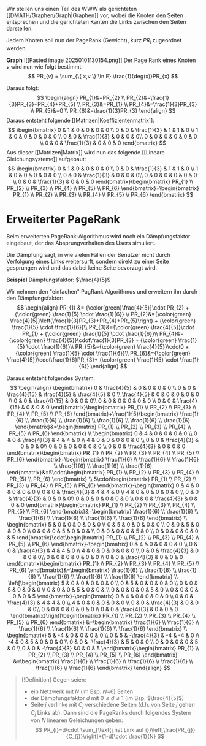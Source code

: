 Wir stellen uns einen Teil des WWW als gerichteten [[DMATH/Graphen/Graph|Graphen]] vor, wobei die Knoten den Seiten entsprechen und die gerichteten Kanten die Links zwischen den Seiten darstellen.

Jedem Knoten soll nun der PageRank (Gewicht), kurz $PR_{i}$ zugeordnet werden.

**Graph**
![[Pasted image 20250101130154.png]]
Der Page Rank eines Knoten $v$ wird nun wie folgt bestimmt:
$$
PR_{v} = \sum_{\{ x,v \} \in E} \frac{1}{deg(x)}PR_{x}
$$

Daraus folgt:
$$
\begin{align}
PR_{1}&=PR_{2} \\
PR_{2}&=\frac{1}{3}PR_{3}+PR_{4}+PR_{5} \\
PR_{3}&=PR_{1} \\
PR_{4}&=\frac{1}{3}PR_{3} \\
PR_{5}&=0 \\
PR_{6}&=\frac{1}{3}PR_{3}
\end{align}
$$
Daraus entsteht folgende [[Matrizen|Koeffizientenmatrix]]:
$$
\begin{bmatrix}
0 & 1 & 0 & 0 & 0 & 0 \\
0 & 0 & \frac{1}{3} & 1 & 1 & 0 \\
1 & 0 & 0 & 0 & 0 & 0  \\
0 & 0 & \frac{1}{3} & 0 & 0 & 0\\
0 & 0 & 0 & 0 & 0 & 0 \\
0 & 0 & \frac{1}{3} & 0 & 0 & 0
\end{bmatrix}
$$
Aus dieser [[Matrizen|Matrix]] wird nun das folgende [[Lineare Gleichungsysteme]] aufgebaut:
$$
\begin{bmatrix}
0 & 1 & 0 & 0 & 0 & 0 \\
0 & 0 & \frac{1}{3} & 1 & 1 & 0 \\
1 & 0 & 0 & 0 & 0 & 0  \\
0 & 0 & \frac{1}{3} & 0 & 0 & 0\\
0 & 0 & 0 & 0 & 0 & 0 \\
0 & 0 & \frac{1}{3} & 0 & 0 & 0
\end{bmatrix}\begin{bmatrix}
PR_{1} \\
PR_{2} \\
PR_{3} \\
PR_{4} \\
PR_{5} \\
PR_{6}
\end{bmatrix}=\begin{bmatrix}
PR_{1} \\
PR_{2} \\
PR_{3} \\
PR_{4} \\
PR_{5} \\
PR_{6}
\end{bmatrix}
$$
# Erweiterter PageRank
Beim erweiterten PageRank-Algorithmus wird noch ein Dämpfungsfaktor eingebaut, der das Absprungverhalten des Users simuliert.

Die Dämpfung sagt, in wie vielen Fällen der Benutzer nicht durch Verfolgung eines Links weitersurft, sondern direkt zu einer Seite gesprungen wird und das dabei keine Seite bevorzugt wird.

**Beispiel**
Dämpfungsfaktor: $\frac{4}{5}$

Wir nehmen den "einfachen" PagRank Algorithmus und erweitern ihn durch den Dämpfungsfaktor:
$$
\begin{align}
PR_{1} &= {\color{green}\frac{4}{5}}\cdot PR_{2} + {\color{green} \frac{1}{5} \cdot \frac{1}{6}} \\
PR_{2}&={\color{green} \frac{4}{5}}\left(\frac{1}{3}PR_{3}+PR_{4}+PR_{5}\right) + {\color{green} \frac{1}{5} \cdot \frac{1}{6}}\\
PR_{3}&={\color{green} \frac{4}{5}}\cdot PR_{1} + {\color{green} \frac{1}{5} \cdot \frac{1}{6}}\\
PR_{4}&={\color{green} \frac{4}{5}}\cdot\frac{1}{3}PR_{3} + {\color{green} \frac{1}{5} \cdot \frac{1}{6}}\\
PR_{5}&={\color{green} \frac{4}{5}}\cdot0 + {\color{green} \frac{1}{5} \cdot \frac{1}{6}}\\
PR_{6}&={\color{green} \frac{4}{5}}\cdot\frac{1}{6}PR_{3}+ {\color{green} \frac{1}{5} \cdot \frac{1}{6}}
\end{align}
$$

Daraus entsteht folgendes System:
$$
\begin{align}
\begin{bmatrix}
0 & \frac{4}{5} & 0 & 0 & 0 & 0 \\
0 & 0 & \frac{4}{15} & \frac{4}{5} & \frac{4}{5} & 0 \\
\frac{4}{5} & 0 & 0 & 0 & 0 & 0  \\
0 & 0 & \frac{4}{15} & 0 & 0 & 0\\
0 & 0 & 0 & 0 & 0 & 0 \\
0 & 0 & \frac{4}{15} & 0 & 0 & 0
\end{bmatrix}\begin{bmatrix}
PR_{1} \\
PR_{2} \\
PR_{3} \\
PR_{4} \\
PR_{5} \\
PR_{6}
\end{bmatrix}+\frac{1}{5}\begin{bmatrix}
\frac{1}{6} \\
\frac{1}{6} \\
\frac{1}{6} \\
\frac{1}{6} \\
\frac{1}{6} \\
\frac{1}{6}
\end{bmatrix}&=\begin{bmatrix}
PR_{1} \\
PR_{2} \\
PR_{3} \\
PR_{4} \\
PR_{5} \\
PR_{6}
\end{bmatrix} \\
\begin{bmatrix}
0 & 4 & 0 & 0 & 0 & 0 \\
0 & 0 & \frac{4}{3} & 4 & 4 & 0 \\
4 & 0 & 0 & 0 & 0 & 0  \\
0 & 0 & \frac{4}{3} & 0 & 0 & 0\\
0 & 0 & 0 & 0 & 0 & 0 \\
0 & 0 & \frac{4}{3} & 0 & 0 & 0
\end{bmatrix}\begin{bmatrix}
PR_{1} \\
PR_{2} \\
PR_{3} \\
PR_{4} \\
PR_{5} \\
PR_{6}
\end{bmatrix}+\begin{bmatrix}
\frac{1}{6} \\
\frac{1}{6} \\
\frac{1}{6} \\
\frac{1}{6} \\
\frac{1}{6} \\
\frac{1}{6}
\end{bmatrix}&=5\cdot\begin{bmatrix}
PR_{1} \\
PR_{2} \\
PR_{3} \\
PR_{4} \\
PR_{5} \\
PR_{6}
\end{bmatrix} \\
5\cdot\begin{bmatrix}
PR_{1} \\
PR_{2} \\
PR_{3} \\
PR_{4} \\
PR_{5} \\
PR_{6}
\end{bmatrix}-\begin{bmatrix}
0 & 4 & 0 & 0 & 0 & 0 \\
0 & 0 & \frac{4}{3} & 4 & 4 & 0 \\
4 & 0 & 0 & 0 & 0 & 0  \\
0 & 0 & \frac{4}{3} & 0 & 0 & 0\\
0 & 0 & 0 & 0 & 0 & 0 \\
0 & 0 & \frac{4}{3} & 0 & 0 & 0
\end{bmatrix}\begin{bmatrix}
PR_{1} \\
PR_{2} \\
PR_{3} \\
PR_{4} \\
PR_{5} \\
PR_{6}
\end{bmatrix}&=\begin{bmatrix}
\frac{1}{6} \\
\frac{1}{6} \\
\frac{1}{6} \\
\frac{1}{6} \\
\frac{1}{6} \\
\frac{1}{6}
\end{bmatrix} \\
\begin{bmatrix}
5 & 0 & 0 & 0 & 0 & 0 \\
0 & 5 & 0 & 0 & 0 & 0 \\
0 & 0 & 5 & 0 & 0 & 0 \\
0 & 0 & 0 & 5 & 0 & 0 &  \\
0 & 0 & 0 & 0 & 5 & 0 \\
0 & 0 & 0 & 0 & 0 & 5
\end{bmatrix}\cdot\begin{bmatrix}
PR_{1} \\
PR_{2} \\
PR_{3} \\
PR_{4} \\
PR_{5} \\
PR_{6}
\end{bmatrix}-\begin{bmatrix}
0 & 4 & 0 & 0 & 0 & 0 \\
0 & 0 & \frac{4}{3} & 4 & 4 & 0 \\
4 & 0 & 0 & 0 & 0 & 0  \\
0 & 0 & \frac{4}{3} & 0 & 0 & 0\\
0 & 0 & 0 & 0 & 0 & 0 \\
0 & 0 & \frac{4}{3} & 0 & 0 & 0
\end{bmatrix}\begin{bmatrix}
PR_{1} \\
PR_{2} \\
PR_{3} \\
PR_{4} \\
PR_{5} \\
PR_{6}
\end{bmatrix}&=\begin{bmatrix}
\frac{1}{6} \\
\frac{1}{6} \\
\frac{1}{6} \\
\frac{1}{6} \\
\frac{1}{6} \\
\frac{1}{6}
\end{bmatrix} \\
\left[\begin{bmatrix}
5 & 0 & 0 & 0 & 0 & 0 \\
0 & 5 & 0 & 0 & 0 & 0 \\
0 & 0 & 5 & 0 & 0 & 0 \\
0 & 0 & 0 & 5 & 0 & 0 &  \\
0 & 0 & 0 & 0 & 5 & 0 \\
0 & 0 & 0 & 0 & 0 & 5
\end{bmatrix}-\begin{bmatrix}
0 & 4 & 0 & 0 & 0 & 0 \\
0 & 0 & \frac{4}{3} & 4 & 4 & 0 \\
4 & 0 & 0 & 0 & 0 & 0  \\
0 & 0 & \frac{4}{3} & 0 & 0 & 0\\
0 & 0 & 0 & 0 & 0 & 0 \\
0 & 0 & \frac{4}{3} & 0 & 0 & 0
\end{bmatrix}\right]\begin{bmatrix}
PR_{1} \\
PR_{2} \\
PR_{3} \\
PR_{4} \\
PR_{5} \\
PR_{6}
\end{bmatrix} &=\begin{bmatrix}
\frac{1}{6} \\
\frac{1}{6} \\
\frac{1}{6} \\
\frac{1}{6} \\
\frac{1}{6} \\
\frac{1}{6}
\end{bmatrix} \\
\begin{bmatrix}
5 & -4 & 0 & 0 & 0 & 0 \\
0 & 5 & -\frac{4}{3} & -4 & -4 & 0 \\
-4 & 0 & 5 & 0 & 0 & 0 \\
0 & 0 & -\frac{4}{3} & 5 & 0 & 0 \\
0 & 0 & 0 & 0 & 5 & 0 \\
0 & 0 & -\frac{4}{3} &0 & 0 & 5
\end{bmatrix}\begin{bmatrix}
PR_{1} \\
PR_{2} \\
PR_{3} \\
PR_{4} \\
PR_{5} \\
PR_{6}
\end{bmatrix} &=\begin{bmatrix}
\frac{1}{6} \\
\frac{1}{6} \\
\frac{1}{6} \\
\frac{1}{6} \\
\frac{1}{6} \\
\frac{1}{6}
\end{bmatrix}
\end{align}
$$
>[!Definition]
>Gegen seien:
>- ein Netzwerk mit $N$ (im Bsp. $N$=6) Seiten
>- der Dämpfungsfaktor $d$ mit $0\leq d\leq 1$ (im Bsp. $\frac{4}{5}$)
>- Seite $j$ verlinke mit $C_{j}$ verschiedene Seiten (d.h. von Seite $j$ gehen $C_{j}$ Links ab).
>  Dann sind die PageRanks durch folgendes System von $N$ linearen Geleichungen geben:
>  $$
>  PR_{i}=d\cdot \sum_{\text{j hat Link auf i}}\left[\frac{PR_{j}}{C_{j}}\right]+(1-d)\cdot \frac{1}{N}
>  $$



